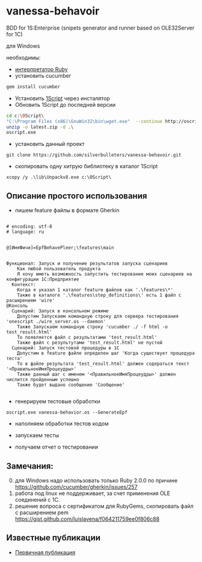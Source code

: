 # vanessa-behavoir

BDD for 1S:Enterprise (snipets generator and runner based on OLE32Server for 1C)

для Windows

необходимы:

* [интерпретатор Ruby](http://rubyinstaller.org/)
* установить cucumber
```sh
gem install cucumber
```

* Установить [1Script](https://bitbucket.org/EvilBeaver/1script/downloads) через инсталятор
* Обновить 1Script до последней версии

```sh
cd c:\OScript\
"C:\Program Files (x86)\GnuWin32\bin\wget.exe"  --continue http://oscript.io/downloads/night-build/latest.zip 
unzip -o latest.zip -d .\
oscript.exe
```
* установить данный проект
```
git clone https://github.com/silverbulleters/vanessa-behavoir.git
```

* скопировать одну хитрую библиотеку в каталог 1Script
```
xcopy /y .\lib\Unpackv8.exe c:\OScript\
```


## Описание простого использования

* пишем feature файлы в формате Gherkin
```Gherkin

# encoding: utf-8
# language: ru


@[ИмяФичи]=EpfBehavePleer;\features\main


Функционал: Запуск и получение результатов запуска сценариев
    Как любой пользователь продукта
    Я хочу иметь возможность запустить тестирование моих сценариев на конфигурации 1С:Предприятие 
  Контекст:
    Когда я указал 1 каталог feature файлов как '.\features\*'
    Также в каталоге '.\features\step_definitions\' есть 1 файл с  расширением 'wire' 
@Консоль
  Сценарий: Запуск в консольном режиме
    Допустим Запускаем командную строку для сервера тестирования 'onescript ./wire_server.os --daemon' 
    Также Запускаем командную строку 'cucumber ./ -f html -o test_result.html'
    То появляется файл с результатами 'test_result.html'
    Также файл с результутами 'test_result.html' не пустой
  Сценарий: Запуск тестовой процедуры в 1С
    Допустим в feature файле определен шаг 'Когда существует процедура теста'
    То в файле результата 'test_result.html' должен содераться текст '<ПравильноеИмяПроцеудры>' 
    Также данный шаг с именем '<ПравильноеИмяПроцеудры>' должен числится пройденным успешно  
    Также будет выдано сообщение 'Сообщение'


```

* генерируем тестовые обработки

```
oscript.exe vanessa-behavior.os --GenerateEpf
```

* наполняем обработки тестов кодом

* запускаем тесты 

* получаем отчет о тестировании

## Замечания:

0. для Windows надо использовать только Ruby 2.0.0 по причине https://github.com/cucumber/gherkin/issues/257
1. работа под linux не поддерживает, за счет применения OLE соединений с 1С. 
2. решение вопроса с сертификатом для RubyGems, скопировать файл с расширением pem https://gist.github.com/luislavena/f064211759ee0f806c88


## Известные публикации

* [Первичная публикация](http://habrahabr.ru/post/252473/)
